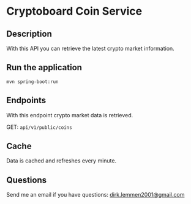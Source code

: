 # Cryptoboard Coin Service

## Description
With this API you can retrieve the latest crypto market information.

## Run the application
```
mvn spring-boot:run
```

## Endpoints
With this endpoint crypto market data is retrieved.

GET: ```api/v1/public/coins```

## Cache
Data is cached and refreshes every minute.

## Questions
Send me an email if you have questions: dirk.lemmen2001@gmail.com

